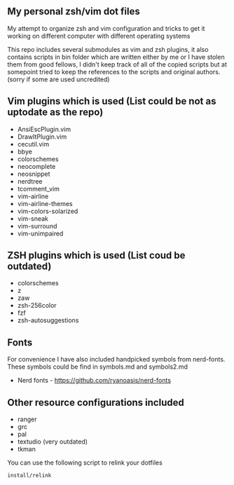 My personal zsh/vim dot files
---------------------------------------
My attempt to organize zsh and vim configuration and tricks to get it working on 
different computer with different operating systems

This repo includes several submodules as vim and zsh plugins, it also contains
scripts in bin folder which are written either by me or I have stolen them from
good fellows, I didn't keep track of all of the copied scripts but at somepoint
tried to keep the references to the scripts and original authors. (sorry if some
are used uncredited)

Vim plugins which is used (List could be not as uptodate as the repo)
----------
* AnsiEscPlugin.vim 
* DrawItPlugin.vim 
* cecutil.vim 
* bbye
* colorschemes
* neocomplete
* neosnippet
* nerdtree
* tcomment_vim
* vim-airline
* vim-airline-themes
* vim-colors-solarized
* vim-sneak
* vim-surround
* vim-unimpaired

ZSH plugins which is used (List coud be outdated)
--------------------
* colorschemes  
* z  
* zaw
* zsh-256color
* fzf
* zsh-autosuggestions

Fonts
-----
For convenience I have also included handpicked symbols from nerd-fonts.
These symbols could be find in symbols.md and symbols2.md

* Nerd fonts - https://github.com/ryanoasis/nerd-fonts

Other resource configurations included
--------------------------------------
* ranger
* grc
* pal
* textudio (very outdated)
* tkman

You can use the following script to relink your dotfiles

```bash
install/relink
```

